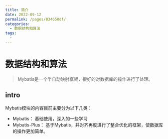 ```yaml
---
title: 简介
date: 2022-09-12
permalink: /pages/834650df/
categories: 
  - 数据结构和算法
tags: 
  - 
---
```

# 数据结构和算法


> Mybatis是一个半自动映射框架，很好的对数据库的操作进行了处理。


## intro
Mybatis模块的内容目前主要分为以下几类：
- Mybatis： 基础使用，深入的一些学习
- Mybatis-Plus： 基于Mybatis，并对齐再度进行了整合优化的框架，使数据库的操作更加简单。